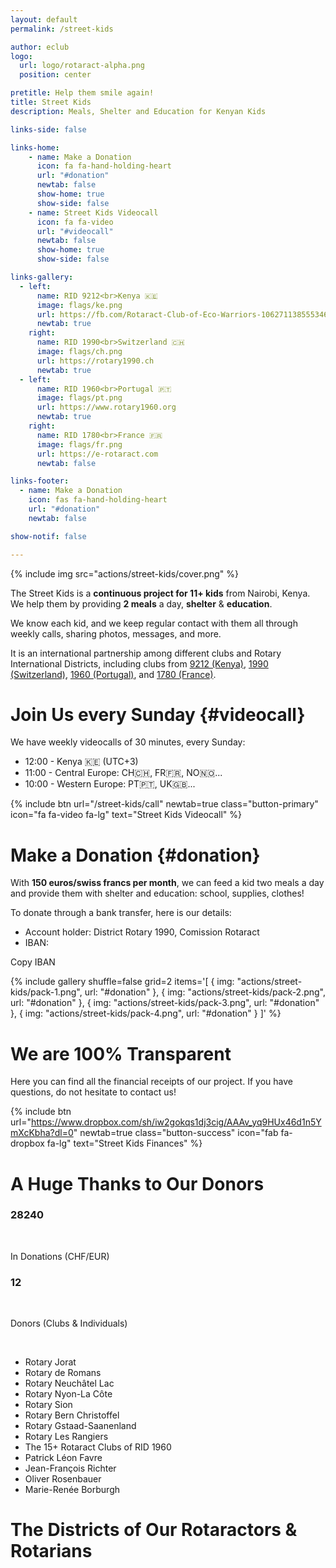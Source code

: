 ```yaml
---
layout: default
permalink: /street-kids

author: eclub
logo:
  url: logo/rotaract-alpha.png
  position: center

pretitle: Help them smile again!
title: Street Kids
description: Meals, Shelter and Education for Kenyan Kids

links-side: false

links-home:
    - name: Make a Donation
      icon: fa fa-hand-holding-heart
      url: "#donation"
      newtab: false
      show-home: true
      show-side: false
    - name: Street Kids Videocall
      icon: fa fa-video
      url: "#videocall"
      newtab: false
      show-home: true
      show-side: false

links-gallery:
  - left:
      name: RID 9212<br>Kenya 🇰🇪
      image: flags/ke.png
      url: https://fb.com/Rotaract-Club-of-Eco-Warriors-106271138555346
      newtab: true
    right:
      name: RID 1990<br>Switzerland 🇨🇭
      image: flags/ch.png
      url: https://rotary1990.ch
      newtab: true
  - left:
      name: RID 1960<br>Portugal 🇵🇹
      image: flags/pt.png
      url: https://www.rotary1960.org
      newtab: true
    right:
      name: RID 1780<br>France 🇫🇷
      image: flags/fr.png
      url: https://e-rotaract.com
      newtab: false

links-footer:
  - name: Make a Donation
    icon: fas fa-hand-holding-heart
    url: "#donation"
    newtab: false

show-notif: false

---
```


{% include img src="actions/street-kids/cover.png" %}

The Street Kids is a **continuous project for 11+ kids** from Nairobi, Kenya. We help them by providing **2 meals** a day, **shelter** & **education**.

We know each kid, and we keep regular contact with them all through weekly calls, sharing photos, messages, and more.

It is an international partnership among different clubs and Rotary International Districts, including clubs from [9212 (Kenya)](https://fb.com/Rotaract-Club-of-Eco-Warriors-106271138555346), [1990 (Switzerland)](https://rotary1990.ch), [1960 (Portugal)](https://www.rotary1960.org), and [1780 (France)](https://e-rotaract.com).

# Join Us every Sunday {#videocall}

We have weekly videocalls of 30 minutes, every Sunday:

- 12:00 - Kenya 🇰🇪 (UTC+3)
- 11:00 - Central Europe: CH🇨🇭, FR🇫🇷, NO🇳🇴...
- 10:00 - Western Europe: PT🇵🇹, UK🇬🇧...

{% include btn
  url="/street-kids/call"
  newtab=true
  class="button-primary"
  icon="fa fa-video fa-lg"
  text="Street Kids Videocall"
%}

# Make a Donation {#donation}

With **150 euros/swiss francs per month**, we can feed a kid two meals a day and provide them with shelter and education: school, supplies, clothes!

<!--
<p style="text-align: center;">
  <a href="https://donorbox.org/street-kids-rotaract?default_interval=o" target="_blank" class="button button-primary">
    <i class="fas fa-hand-holding-heart fa-lg"></i> Donate to Street Kids
  </a>
</p>
-->

To donate through a bank transfer, here is our details:

- Account holder: District Rotary 1990, Comission Rotaract
- IBAN:

<input id="iban" value="CH30 8080 8003 8478 5531 6" type="text" style="position: fixed; bottom: 0; right: 0; opacity: 0; transform: scale(0);" />
<a onclick="copyEvent('iban')" class="button">
  <i class="fa fa-copy fa-lg"></i> Copy IBAN
</a>
<script>
  document.write(document.getElementById('iban').value)
</script>

<script>
function copyEvent(id) {
  $("#"+id).select();
  document.execCommand("copy");
}
</script>

{% include gallery
  shuffle=false
  grid=2
  items='[
    { img: "actions/street-kids/pack-1.png", url: "#donation" },
    { img: "actions/street-kids/pack-2.png", url: "#donation" },
    { img: "actions/street-kids/pack-3.png", url: "#donation" },
    { img: "actions/street-kids/pack-4.png", url: "#donation" }
  ]'
%}

# We are 100% Transparent

Here you can find all the financial receipts of our project. If you have questions, do not hesitate to contact us!

{% include btn
  url="https://www.dropbox.com/sh/iw2gokqs1dj3cig/AAAv_yq9HUx46d1n5YmXcKbha?dl=0"
  newtab=true
  class="button-success"
  icon="fab fa-dropbox fa-lg"
  text="Street Kids Finances"
%}

# A Huge Thanks to Our Donors

<section id="stats" class="animate-this">
  <div class="row">
    <div class="col-twelve">
      <div class="block-1-2 block-tab-1-2 block-mob-full stats-list">
        <div class="bgrid stat">
          <div class="icon-part">
            <i class="fas fa-hand-holding-heart fa-lg"></i>
          </div>
          <h3 class="stat-count">28240</h3>
          <br>
          <p>In Donations (CHF/EUR)</p>
        </div>
        <div class="bgrid stat">
          <div class="icon-part">
            <i class="fas fa-child fa-lg"></i>
          </div>
          <h3 class="stat-count">12</h3>
          <br>
          <p>Donors (Clubs & Individuals)</p>
        </div>
      </div>
    </div>
  </div>
</section>

<br>

- Rotary Jorat [<a-out/>](https://jorat.rotary1990.ch/fr)
- Rotary de Romans [<a-out/>](https://rotaryromans.com)
- Rotary Neuchâtel Lac [<a-out/>](https://neuchatel-lac.rotary1990.ch/fr)
- Rotary Nyon-La Côte [<a-out/>](https://nyon-la-cote.rotary1990.ch/fr)
- Rotary Sion [<a-out/>](https://sion.rotary1990.ch/fr)
- Rotary Bern Christoffel [<a-out/>](https://bern-christoffel.rotary1990.ch/fr)
- Rotary Gstaad-Saanenland [<a-out/>](https://gstaad-saanenland.rotary1990.ch/fr)
- Rotary Les Rangiers [<a-out/>](https://les-rangiers.rotary1990.ch/fr)
- The 15+ Rotaract Clubs of RID 1960 [<a-out/>](https://www.rotaract1960.org/clubes-rtc)
- Patrick Léon Favre
- Jean-François Richter
- Oliver Rosenbauer
- Marie-Renée Borburgh

# The Districts of Our Rotaractors & Rotarians
